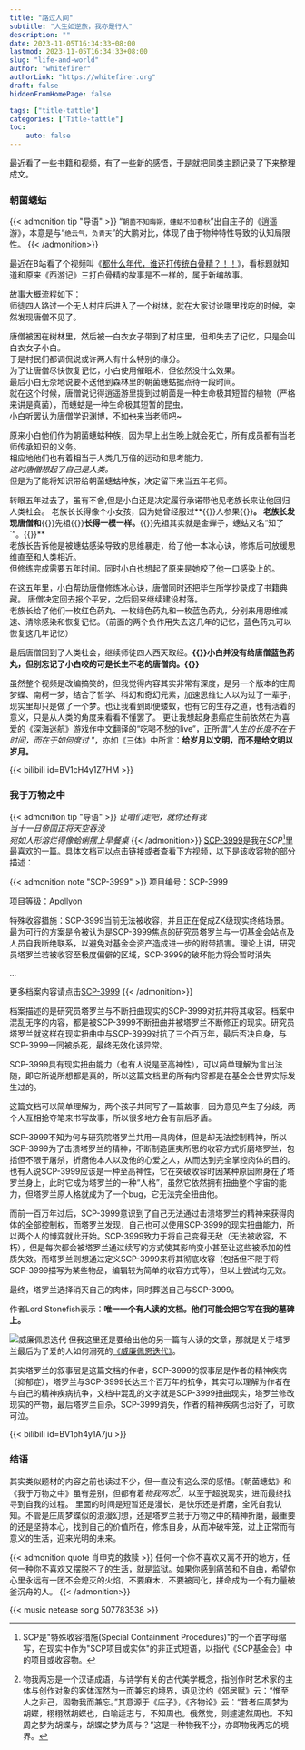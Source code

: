 ```yaml
---
title: "路过人间"
subtitle: "人生如逆旅，我亦是行人"
description: ""
date: 2023-11-05T16:34:33+08:00
lastmod: 2023-11-05T16:34:33+08:00
slug: "life-and-world"
author: "whitefirer"
authorLink: "https://whitefirer.org"
draft: false
hiddenFromHomePage: false

tags: ["title-tattle"]
categories: ["Title-tattle"]
toc:
    auto: false
---
```


最近看了一些书籍和视频，有了一些新的感悟，于是就把同类主题记录了下来整理成文。

### 朝菌蟪蛄
{{< admonition tip "导语" >}}
“`朝菌不知晦朔，蟪蛄不知春秋`”出自庄子的《逍遥游》，本意是与“`绝云气，负青天`”的大鹏对比，体现了由于物种特性导致的认知局限性。
{{< /admonition>}}

最近在B站看了个视频叫《[都什么年代，谁还打传统白骨精？！！](https://www.bilibili.com/video/BV1cH4y1Z7HM/?vd_source=4f2016ff4825e9faea27ea587b362aa2)》，看标题就知道和原来《西游记》三打白骨精的故事是不一样的，属于新编故事。

故事大概流程如下：  
师徒四人路过一个无人村庄后进入了一个树林，就在大家讨论哪里找吃的时候，突然发现唐僧不见了。

唐僧被困在树林里，然后被一白衣女子带到了村庄里，但却失去了记忆，只是会叫白衣女子小白。  
于是村民们都调侃说或许两人有什么特别的缘分。  
为了让唐僧尽快恢复记忆，小白使用催眠术，但依然没什么效果。  
最后小白无奈地说要不送他到森林里的朝菌蟪蛄据点待一段时间。   
就在这个时候，唐僧说记得逍遥游里提到过朝菌是一种生命极其短暂的植物（严格来讲是真菌），而蟪蛄是一种生命极其短暂的昆虫。  
小白听罢认为唐僧学识渊博，不如~~也~~来当老师吧~  

原来小白他们作为朝菌蟪蛄种族，因为早上出生晚上就会死亡，所有成员都有当老师传承知识的义务。  
相应地他们也有着相当于人类几万倍的运动和思考能力。  
*这时唐僧想起了自己是人类。*  
但是为了能将知识带给朝菌蟪蛄种族，决定留下来当五年老师。 

转眼五年过去了，虽有不舍,但是小白还是决定履行承诺带他见老族长来让他回归人类社会。 
老族长长得像个小女孩，因为她曾经服过**{{<spoiler>}}人参果{{</spoiler>}}**。 
老族长发现唐僧和**{{<spoiler>}}先祖{{</spoiler>}}**长得一模一样。**{{<spoiler>}}先祖其实就是金蝉子，蟪蛄又名“知了`”。{{</spoiler>}}**   
老族长告诉他是被蟪蛄感染导致的思维暴走，给了他一本冰心诀，修炼后可放缓思维直至和人类相近。  
但修练完成需要五年时间。同时小白也想起了原来是她咬了他一口感染上的。

在这五年里，小白帮助唐僧修炼冰心诀，唐僧同时还把毕生所学抄录成了书籍典藏。
唐僧决定回去报个平安，之后回来继续建设村落。  
老族长给了他们一枚红色药丸、一枚绿色药丸和一枚蓝色药丸，分别来用思维减速、清除感染和恢复记忆。（前面的两个负作用失去这几年的记忆，蓝色药丸可以恢复这几年记忆）  

最后唐僧回到了人类社会，继续师徒四人西天取经。**{{<spoiler>}}小白并没有给唐僧蓝色药丸，但别忘记了小白咬的可是长生不老的唐僧肉。{{</spoiler>}}**

虽然整个视频是改编搞笑的，但我觉得内容其实非常有深度，是另一个版本的庄周梦蝶、南柯一梦，结合了哲学、科幻和奇幻元素，加速思维让人以为过了一辈子，现实里却只是做了一个梦。也让我看到即便蝼蚁，也有它的生存之道，也有活着的意义，只是从人类的角度来看看不懂罢了。 更让我想起身患癌症生前依然在为喜爱的《深海迷航》游戏作中文翻译的“吃喝不愁的live”，正所谓“*人生的长度不在于时间，而在于如何度过* ”，亦如《三体》中所言：**给岁月以文明，而不是给文明以岁月。**

{{< bilibili id=BV1cH4y1Z7HM >}}

### 我于万物之中
{{< admonition tip "导语" >}}
*让咱们走吧，就你还有我*  
*当十一日帝国正将天空吞没*  
*宛如人形溶烂得像蛤蜊摆上早餐桌*
{{< /admonition>}}
[SCP-3999](https://scp-wiki-cn.wikidot.com/scp-3999)是我在*SCP*[^1]里最喜欢的一篇。具体文档可以点击链接或者查看下方视频，以下是该收容物的部分描述：

{{< admonition note "SCP-3999" >}}
项目编号：SCP-3999

项目等级：Apollyon

特殊收容措施：SCP-3999当前无法被收容，并且正在促成ZK级现实终结场景。最为可行的方案是令被认为是SCP-3999焦点的研究员塔罗兰与一切基金会站点及人员自我断绝联系，以避免对基金会资产造成进一步的附带损害。理论上讲，研究员塔罗兰若被收容至极度偏僻的区域，SCP-3999的破坏能力将会暂时消失

...

更多档案内容请点击[SCP-3999](https://scp-wiki-cn.wikidot.com/scp-3999)
{{< /admonition>}}

档案描述的是研究员塔罗兰与不断扭曲现实的SCP-3999对抗并将其收容。档案中混乱无序的内容，都是被SCP-3999不断扭曲并被塔罗兰不断修正的现实。研究员塔罗兰就这样在现实扭曲中与SCP-3999对抗了三个百万年，最后否决自身，与SCP-3999一同被杀死，最终无效化该异常。

SCP-3999具有现实扭曲能力（也有人说是至高神性），可以简单理解为言出法随，即它所说所想都是真的，所以这篇文档里的所有内容都是在基金会世界实际发生过的。

这篇文档可以简单理解为，两个孩子共同写了一篇故事，因为意见产生了分歧，两个人互相抢夺笔来书写故事，所以很多地方会有前后矛盾。

SCP-3999不知为何与研究院塔罗兰共用一具肉体，但是却无法控制精神，所以SCP-3999为了击溃塔罗兰的精神，不断制造匪夷所思的收容方式折磨塔罗兰，包括但不限于屠杀，折磨他本人以及他的心爱之人，从而达到完全掌控肉体的目的。也有人说SCP-3999应该是一种至高神性，它在突破收容时因某种原因附身在了塔罗兰身上，此时它成为塔罗兰的一种“人格”，虽然它依然拥有扭曲整个宇宙的能力，但塔罗兰原人格就成为了一个bug，它无法完全扭曲他。

而前一百万年过后，SCP-3999意识到了自己无法通过击溃塔罗兰的精神来获得肉体的全部控制权，而塔罗兰发现，自己也可以使用SCP-3999的现实扭曲能力，所以两个人的博弈就此开始。SCP-3999致力于将自己变得无敌（无法被收容，不朽），但是每次都会被塔罗兰通过续写的方式使其影响变小甚至让这些被添加的性质失效。而塔罗兰则想通过定义SCP-3999来将其彻底收容（包括但不限于将SCP-3999描写为某些物品，编辑较为简单的收容方式等），但以上尝试均无效。

最终，塔罗兰选择消灭自己的肉体，同时葬送自己与SCP-3999。

作者Lord Stonefish表示：**唯一一个有人读的文档。他们可能会把它写在我的墓碑上。**

![威廉佩恩迭代](image.png)
但我这里还是要给出他的另一篇有人读的文章，那就是关于塔罗兰最后为了爱的人如何溺死的[《威廉佩恩迭代》](https://scp-wiki-cn.wikidot.com/the-william-penn-iteration)。

其实塔罗兰的叙事层是这篇文档的作者，SCP-3999的叙事层是作者的精神疾病（抑郁症），塔罗兰与SCP-3999长达三个百万年的抗争，其实可以理解为作者在与自己的精神疾病抗争，文档中混乱的文字就是SCP-3999扭曲现实，塔罗兰修改现实的产物，最后塔罗兰自杀，SCP-3999消失，作者的精神疾病也治好了，可歌可泣。

{{< bilibili id=BV1ph4y1A7ju >}}

### 结语
其实类似题材的内容之前也读过不少，但一直没有这么深的感悟。《朝菌蟪蛄》和《我于万物之中》虽有差别，但都有着*物我两忘*[^2]，以至于超脱现实，进而最终找寻到自我的过程。
里面的时间是短暂还是漫长，是快乐还是折磨，全凭自我认知。不管是庄周梦蝶似的浪漫幻想，还是塔罗兰我于万物之中的精神折磨，最重要的还是坚持本心，找到自己的价值所在，修炼自身，从而冲破牢笼，过上正常而有意义的生活，迎来光明的未来。

{{< admonition quote 肖申克的救赎 >}}
任何一个你不喜欢又离不开的地方，任何一种你不喜欢又摆脱不了的生活，就是监狱。如果你感到痛苦和不自由，希望你心里永远有一团不会熄灭的火焰，不要麻木，不要被同化，拼命成为一个有力量破釜沉舟的人。
{{< /admonition>}}

{{< music netease song 507783538 >}}

[^1]: SCP是"特殊收容措施(Special Containment Procedures)"的一个首字母缩写，在现实中作为"SCP项目或实体"的非正式短语，以指代《SCP基金会》中的项目或收容物。
[^2]: 物我两忘是一个汉语成语，与诗学有关的古代美学概念，指创作时艺术家的主体与创作对象的客体浑然为一而兼忘的境界，语见沈约《郊居赋》云：“惟至人之非己，固物我而兼忘。”其意源于《庄子》，《齐物论》云：“昔者庄周梦为胡蝶，栩栩然胡蝶也，自喻适志与，不知周也。俄然觉，则遽遽然周也。不知周之梦为胡蝶与，胡蝶之梦为周与？”这是一种物我不分，亦即物我两忘的境界。

